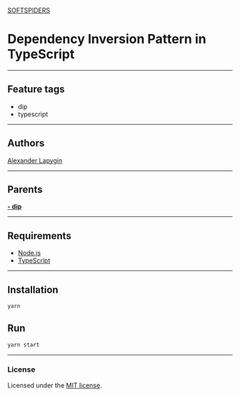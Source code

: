 [SOFTSPIDERS](https://github.com/softspiders/softspiders)

# Dependency Inversion Pattern in TypeScript

---

## Feature tags

- dip
- typescript

---

## Authors

[Alexander Lapygin](https://github.com/AlexanderLapygin)

---

## Parents

[**- dip**](https://github.com/softspiders/typescript)


---

## Requirements

* [Node.js](https://nodejs.org/en/download/package-manager/)
* [TypeScript](https://www.typescriptlang.org/)

---

## Installation

```sh
yarn
```


## Run

```sh
yarn start
```

---

### License

Licensed under the [MIT license](./LICENSE).
